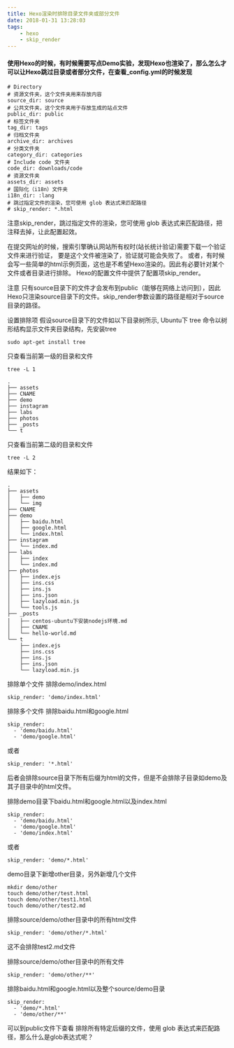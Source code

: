 ```yaml
---
title: Hexo渲染时排除目录文件夹或部分文件
date: 2018-01-31 13:28:03
tags:
    - hexo
    - skip_render
---
```


#### 使用Hexo的时候，有时候需要写点Demo实验，发现Hexo也渲染了，那么怎么才可以让Hexo跳过目录或者部分文件，在查看_config.yml的时候发现

<!-- more -->

```
# Directory
# 资源文件夹，这个文件夹用来存放内容
source_dir: source
# 公共文件夹，这个文件夹用于存放生成的站点文件
public_dir: public
# 标签文件夹
tag_dir: tags
# 归档文件夹
archive_dir: archives
# 分类文件夹
category_dir: categories
# Include code 文件夹
code_dir: downloads/code
# 资源文件夹
assets_dir: assets
# 国际化（i18n）文件夹
i18n_dir: :lang
# 跳过指定文件的渲染，您可使用 glob 表达式来匹配路径
# skip_render: *.html
```
注意skip_render，跳过指定文件的渲染，您可使用 glob 表达式来匹配路径，把注释去掉，让此配置起效。

在提交网址的时候，搜索引擎确认网站所有权时(站长统计验证)需要下载一个验证文件来进行验证，
要是这个文件被渲染了，验证就可能会失败了。
或者，有时候会写一些简单的html示例页面，这也是不希望Hexo渲染的。因此有必要针对某个文件或者目录进行排除。
Hexo的配置文件中提供了配置项skip_render。

注意
只有source目录下的文件才会发布到public（能够在网络上访问到），因此Hexo只渲染source目录下的文件。skip_render参数设置的路径是相对于source目录的路径。

设置排除项
假设source目录下的文件如以下目录树所示,
Ubuntu下 tree 命令以树形结构显示文件夹目录结构，先安装tree
```
sudo apt-get install tree
```
只查看当前第一级的目录和文件
```
tree -L 1
```
```
.
├── assets
├── CNAME
├── demo
├── instagram
├── labs
├── photos
├── _posts
└── t

```
只查看当前第二级的目录和文件

```
tree -L 2
```
结果如下：
```
.
├── assets
│   ├── demo
│   └── img
├── CNAME
├── demo
│   ├── baidu.html
│   ├── google.html
│   └── index.html
├── instagram
│   └── index.md
├── labs
│   ├── index
│   └── index.md
├── photos
│   ├── index.ejs
│   ├── ins.css
│   ├── ins.js
│   ├── ins.json
│   ├── lazyload.min.js
│   └── tools.js
├── _posts
│   ├── centos-ubuntu下安装nodejs环境.md
│   ├── CNAME
│   └── hello-world.md
└── t
    ├── index.ejs
    ├── ins.css
    ├── ins.js
    ├── ins.json
    └── lazyload.min.js
```

排除单个文件
排除demo/index.html
```
skip_render: 'demo/index.html'
```

排除多个文件
排除baidu.html和google.html
```
skip_render:
  - 'demo/baidu.html'
  - 'demo/google.html'
```
或者

```
skip_render: '*.html'
```
后者会排除source目录下所有后缀为html的文件，但是不会排除子目录如demo及其子目录中的html文件。

排除demo目录下baidu.html和google.html以及index.html
```
skip_render:
  - 'demo/baidu.html'
  - 'demo/google.html'
  - 'demo/index.html'
```
或者
```
skip_render: 'demo/*.html'
```
demo目录下新增other目录，另外新增几个文件
```
mkdir demo/other
touch demo/other/test.html
touch demo/other/test1.html
touch demo/other/test2.md
```
排除source/demo/other目录中的所有html文件

```
skip_render: 'demo/other/*.html'
```
这不会排除test2.md文件

排除source/demo/other目录中的所有文件

```
skip_render: 'demo/other/**'
```
排除baidu.html和google.html以及整个source/demo目录

```
skip_render:
  - 'demo/*.html'
  - 'demo/other/**'
```
可以到public文件下查看
排除所有特定后缀的文件，使用 glob 表达式来匹配路径，那么什么是glob表达式呢？